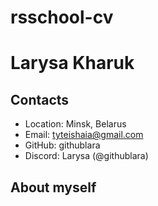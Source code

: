 # rsschool-cv

# Larysa Kharuk

## Contacts
   * Location: Minsk, Belarus
   * Email: tyteishaia@gmail.com
   * GitHub: githublara
   * Discord: Larysa (@githublara)

## About myself

